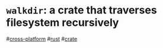 # `walkdir`: a crate that traverses filesystem recursively

#[cross-platform](cross-platform.md) #[rust](rust.md) #[crate](crate.md)
